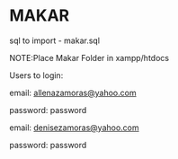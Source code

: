 # MAKAR

sql to import - makar.sql

NOTE:Place Makar Folder in xampp/htdocs

Users to login:

   email: allenazamoras@yahoo.com	
   
   password: password
   
   		
   email: denisezamoras@yahoo.com	
   
   password: password
   


